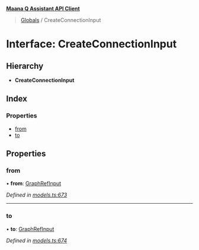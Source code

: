 **[Maana Q Assistant API Client](../README.md)**

> [Globals](../README.md) / CreateConnectionInput

# Interface: CreateConnectionInput

## Hierarchy

* **CreateConnectionInput**

## Index

### Properties

* [from](createconnectioninput.md#from)
* [to](createconnectioninput.md#to)

## Properties

### from

•  **from**: [GraphRefInput](graphrefinput.md)

*Defined in [models.ts:673](https://github.com/maana-io/q-assistant-client/blob/18eccdb/src/models.ts#L673)*

___

### to

•  **to**: [GraphRefInput](graphrefinput.md)

*Defined in [models.ts:674](https://github.com/maana-io/q-assistant-client/blob/18eccdb/src/models.ts#L674)*
